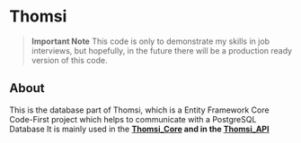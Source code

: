 # Thomsi
> **Important Note**
> This code is only to demonstrate my skills in job interviews, but hopefully, in the future there will be a production ready version of this code.

## About
This is the database part of Thomsi, which is a Entity Framework Core Code-First project which helps to communicate with a PostgreSQL Database
It is mainly used in the **[Thomsi_Core](https://github.com/Thomashh2k/Thomsi_Core) and in the [Thomsi_API](https://github.com/Thomashh2k/Thomsi_API)**

